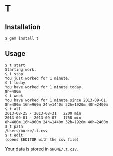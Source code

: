 # T

## Installation

    $ gem install t

## Usage

    $ t start
    Starting work.
    $ t stop
    You just worked for 1 minute.
    $ t today
    You have worked for 1 minute today.
    8h=480m
    $ t week
    You have worked for 1 minute since 2013-09-01.
    8h=480m 16h=960m 24h=1440m 32h=1920m 40h=2400m
    $ t all
    2013-08-25 - 2013-08-31   2200 min
    2013-09-01 - 2013-09-07   1758 min
    8h=480m 16h=960m 24h=1440m 32h=1920m 40h=2400m
    $ t path
    /Users/burke/.t.csv
    $ t edit
    (opens $EDITOR with the csv file)

Your data is stored in `$HOME/.t.csv`.
